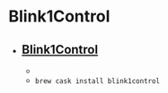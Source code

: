 # Blink1Control
- [Blink1Control](https://blink1.thingm.com/)
  - 
  - 
  - `brew cask install blink1control`
